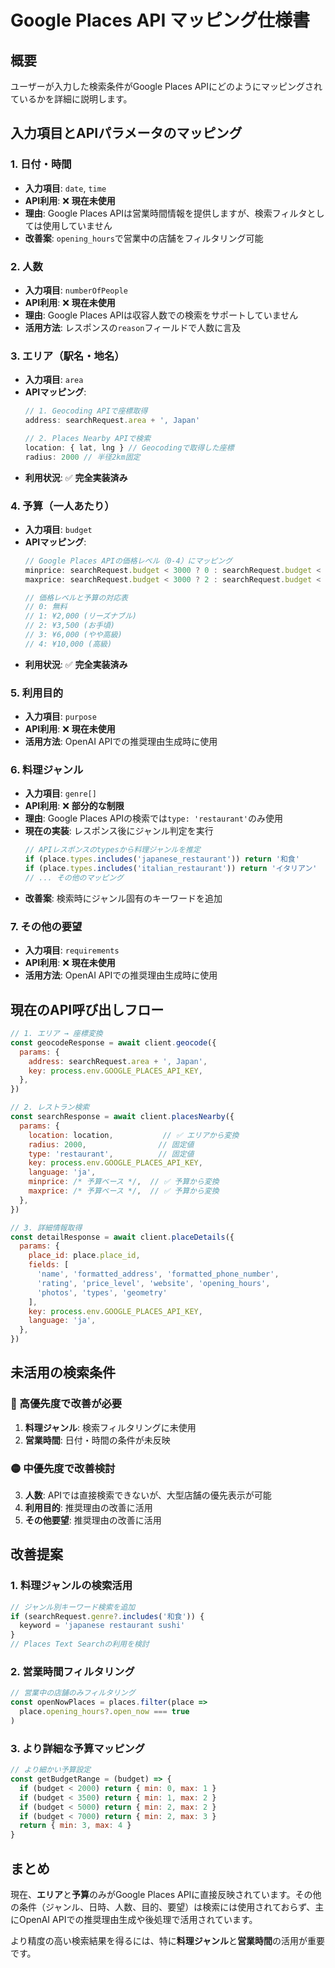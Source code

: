 # Google Places API マッピング仕様書

## 概要
ユーザーが入力した検索条件がGoogle Places APIにどのようにマッピングされているかを詳細に説明します。

## 入力項目とAPIパラメータのマッピング

### 1. 日付・時間
- **入力項目**: `date`, `time`
- **API利用**: ❌ **現在未使用**
- **理由**: Google Places APIは営業時間情報を提供しますが、検索フィルタとしては使用していません
- **改善案**: `opening_hours`で営業中の店舗をフィルタリング可能

### 2. 人数
- **入力項目**: `numberOfPeople`
- **API利用**: ❌ **現在未使用**
- **理由**: Google Places APIは収容人数での検索をサポートしていません
- **活用方法**: レスポンスの`reason`フィールドで人数に言及

### 3. エリア（駅名・地名）
- **入力項目**: `area`
- **APIマッピング**: 
  ```javascript
  // 1. Geocoding APIで座標取得
  address: searchRequest.area + ', Japan'
  
  // 2. Places Nearby APIで検索
  location: { lat, lng } // Geocodingで取得した座標
  radius: 2000 // 半径2km固定
  ```
- **利用状況**: ✅ **完全実装済み**

### 4. 予算（一人あたり）
- **入力項目**: `budget`
- **APIマッピング**:
  ```javascript
  // Google Places APIの価格レベル（0-4）にマッピング
  minprice: searchRequest.budget < 3000 ? 0 : searchRequest.budget < 6000 ? 1 : 2
  maxprice: searchRequest.budget < 3000 ? 2 : searchRequest.budget < 8000 ? 3 : 4
  
  // 価格レベルと予算の対応表
  // 0: 無料
  // 1: ¥2,000 (リーズナブル)
  // 2: ¥3,500 (お手頃)  
  // 3: ¥6,000 (やや高級)
  // 4: ¥10,000 (高級)
  ```
- **利用状況**: ✅ **完全実装済み**

### 5. 利用目的
- **入力項目**: `purpose`
- **API利用**: ❌ **現在未使用**
- **活用方法**: OpenAI APIでの推奨理由生成時に使用

### 6. 料理ジャンル
- **入力項目**: `genre[]`
- **API利用**: ❌ **部分的な制限**
- **理由**: Google Places APIの検索では`type: 'restaurant'`のみ使用
- **現在の実装**: レスポンス後にジャンル判定を実行
  ```javascript
  // APIレスポンスのtypesから料理ジャンルを推定
  if (place.types.includes('japanese_restaurant')) return '和食'
  if (place.types.includes('italian_restaurant')) return 'イタリアン'
  // ... その他のマッピング
  ```
- **改善案**: 検索時にジャンル固有のキーワードを追加

### 7. その他の要望
- **入力項目**: `requirements`
- **API利用**: ❌ **現在未使用**
- **活用方法**: OpenAI APIでの推奨理由生成時に使用

## 現在のAPI呼び出しフロー

```javascript
// 1. エリア → 座標変換
const geocodeResponse = await client.geocode({
  params: {
    address: searchRequest.area + ', Japan',
    key: process.env.GOOGLE_PLACES_API_KEY,
  },
})

// 2. レストラン検索
const searchResponse = await client.placesNearby({
  params: {
    location: location,           // ✅ エリアから変換
    radius: 2000,                // 固定値
    type: 'restaurant',          // 固定値
    key: process.env.GOOGLE_PLACES_API_KEY,
    language: 'ja',
    minprice: /* 予算ベース */,  // ✅ 予算から変換
    maxprice: /* 予算ベース */,  // ✅ 予算から変換
  },
})

// 3. 詳細情報取得
const detailResponse = await client.placeDetails({
  params: {
    place_id: place.place_id,
    fields: [
      'name', 'formatted_address', 'formatted_phone_number',
      'rating', 'price_level', 'website', 'opening_hours',
      'photos', 'types', 'geometry'
    ],
    key: process.env.GOOGLE_PLACES_API_KEY,
    language: 'ja',
  },
})
```

## 未活用の検索条件

### 🔴 高優先度で改善が必要
1. **料理ジャンル**: 検索フィルタリングに未使用
2. **営業時間**: 日付・時間の条件が未反映

### 🟡 中優先度で改善検討
3. **人数**: APIでは直接検索できないが、大型店舗の優先表示が可能
4. **利用目的**: 推奨理由の改善に活用
5. **その他要望**: 推奨理由の改善に活用

## 改善提案

### 1. 料理ジャンルの検索活用
```javascript
// ジャンル別キーワード検索を追加
if (searchRequest.genre?.includes('和食')) {
  keyword = 'japanese restaurant sushi'
}
// Places Text Searchの利用を検討
```

### 2. 営業時間フィルタリング
```javascript
// 営業中の店舗のみフィルタリング
const openNowPlaces = places.filter(place => 
  place.opening_hours?.open_now === true
)
```

### 3. より詳細な予算マッピング
```javascript
// より細かい予算設定
const getBudgetRange = (budget) => {
  if (budget < 2000) return { min: 0, max: 1 }
  if (budget < 3500) return { min: 1, max: 2 }
  if (budget < 5000) return { min: 2, max: 2 }
  if (budget < 7000) return { min: 2, max: 3 }
  return { min: 3, max: 4 }
}
```

## まとめ

現在、**エリア**と**予算**のみがGoogle Places APIに直接反映されています。その他の条件（ジャンル、日時、人数、目的、要望）は検索には使用されておらず、主にOpenAI APIでの推奨理由生成や後処理で活用されています。

より精度の高い検索結果を得るには、特に**料理ジャンル**と**営業時間**の活用が重要です。